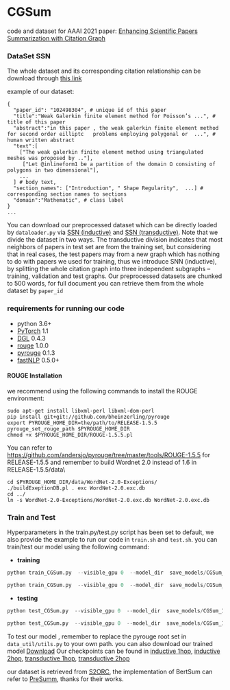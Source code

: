 # CGSum 

code and dataset for AAAI 2021 paper: [Enhancing Scientific Papers Summarization with Citation Graph ](https://arxiv.org/pdf/2104.03057.pdf)


### DataSet SSN

The whole dataset and its corresponding citation relationship can be download through [this link](https://drive.google.com/file/d/1P5viA8hMm19n-Ia3k9wZyQTEloCk2gMJ/view?usp=sharing)

example of our dataset:

```
{
  "paper_id": "102498304", # unique id of this paper
  "title":"Weak Galerkin finite element method for Poisson’s ...", # title of this paper
  "abstract":"in this paper , the weak galerkin finite element method for second order eilliptc   problems employing polygonal or  ...", # human written abstract
  "text":[
  	["The weak galerkin finite element method using triangulated meshes was proposed by .."],
 	 ["Let @inlineform1 be a partition of the domain Ω consisting of polygons in two dimensional"], 
  	...
  ] # body text, 
  "section_names": ["Introduction", " Shape Regularity",  ...] # corresponding section names to sections
  "domain":"Mathematic", # class label
}
...
```
You can download our preprocessed dataset which can be directly loaded by `dataloader.py` via [SSN (inductive)](https://drive.google.com/file/d/1gxIniiwPHP53DEKdMMAJyHxM11Ib7dEd/view?usp=sharing
) and [SSN (transductive)](https://drive.google.com/file/d/14VSS1n1mo9irNhtDT1qvHA2JChKetaNh/view?usp=sharing). 
Note that we divide the dataset in two ways. The transductive division indicates that most neighbors of papers in test set are from the training set, but considering that in real cases, the test papers may from a new graph which has nothing to do with papers we used for training, thus we introduce SNN (inductive), by splitting the whole citation graph into three independent subgraphs – training, validation and test graphs.
Our preprocessed datasets are chunked to 500 words, for full document you can retrieve them from the whole dataset by `paper_id`

 
### requirements for running our code

- python 3.6+
- [PyTorch](https://pytorch.org/) 1.1
- [DGL](http://dgl.ai) 0.4.3
- [rouge](https://github.com/pltrdy/rouge) 1.0.0
- [pyrouge](https://github.com/bheinzerling/pyrouge) 0.1.3
- [fastNLP](https://github.com/fastnlp/fastNLP.git) 0.5.0+

#### ROUGE Installation

we recommend using the following commands to install the ROUGE environment:

```shell
sudo apt-get install libxml-perl libxml-dom-perl
pip install git+git://github.com/bheinzerling/pyrouge
export PYROUGE_HOME_DIR=the/path/to/RELEASE-1.5.5
pyrouge_set_rouge_path $PYROUGE_HOME_DIR
chmod +x $PYROUGE_HOME_DIR/ROUGE-1.5.5.pl
```

You can refer to https://github.com/andersjo/pyrouge/tree/master/tools/ROUGE-1.5.5 for RELEASE-1.5.5 and remember to build Wordnet 2.0 instead of 1.6 in RELEASE-1.5.5/data\

```shell
cd $PYROUGE_HOME_DIR/data/WordNet-2.0-Exceptions/
./buildExeptionDB.pl . exc WordNet-2.0.exc.db
cd ../
ln -s WordNet-2.0-Exceptions/WordNet-2.0.exc.db WordNet-2.0.exc.db
```

### Train and Test

Hyperparameters in the train.py/test.py script  has been set to default, we also provide the example to run our code in `train.sh` and `test.sh`.
you can train/test our model using the following command:

* **training**

```python
python train_CGSum.py  --visible_gpu 0  --model_dir  save_models/CGSum_1hop  --dataset_dir  SSN/inductive --setting inductive --n_hop 1
```
```python
python train_CGSum.py  --visible_gpu 0  --model_dir  save_models/CGSum_1hop  --dataset_dir  SSN/transductive --setting transductive --n_hop 1
```

* **testing**

```python
python test_CGSum.py  --visible_gpu 0  --model_dir  save_models/CGSum_1hop  --model_name CGSum_inductive_1hopNbrs.pt --setting inductive  --decode_dir decode_path  --result_dir results --n_hop 1  --min_dec_steps 130
```
```python
python test_CGSum.py  --visible_gpu 0  --model_dir  save_models/CGSum_1hop  --model_name CGSum_transductive_1hopNbrs.pt --setting transductive  --decode_dir decode_path  --result_dir results --n_hop 1  --min_dec_steps 140
```

To test our model , remember to replace the pyrouge root set in `data_util/utils.py` to your own path.
you can also  download our trained model [Download](https://drive.google.com/file/d/13YoeNeQTLbsBIEuEIutACE55YI4wOVnm/view?usp=sharing)
Our checkpoints can be found in [inductive 1hop](https://drive.google.com/file/d/1IFWhpbVe9aUwKmv2ChRgL_6LeVnjWA-H/view?usp=sharing), [inductive 2hop](https://drive.google.com/file/d/1bDT6kDUqelAS0evByQd0AGtPxyXbpfjH/view?usp=sharing), [transductive 1hop](https://drive.google.com/file/d/1CI7mk4NW0feMsqVkRUhCefEG7XpyqRK9/view?usp=sharing), [transductive 2hop](https://drive.google.com/file/d/1-KJa4OpXhB5263r0MOd8vQ95Hlr1ervG/view?usp=sharing)

our dataset is retrieved from [S2ORC](https://github.com/allenai/s2orc), the implementation of BertSum can refer to [PreSumm](https://github.com/nlpyang/PreSumm), thanks for their works.

